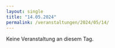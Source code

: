 ```yaml
---
layout: single
title: "14.05.2024"
permalink: /veranstaltungen/2024/05/14/
---
```


Keine Veranstaltung an diesem Tag.
